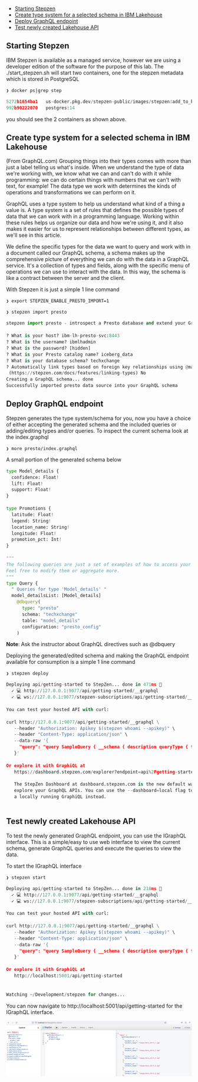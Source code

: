 - [Starting Stepzen](#starting-stepzen)
- [Create type system for a selected schema in IBM Lakehouse](#create-type-system-for-a-selected-schema-in-ibm-lakehouse)
- [Deploy GraphQL endpoint](#deploy-graphql-endpoint)
- [Test newly created Lakehouse API](#test-newly-created-lakehouse-api)


## Starting Stepzen
IBM Stepzen is available as a managed service, however we are using a developer edition of the software for the purpose of this lab. The ./start_stepzen.sh will start two containers, one for the stepzen metadata which is stored in PostgreSQL

```
❯ docker ps|grep step
```

```python
5272b1654ba1   us-docker.pkg.dev/stepzen-public/images/stepzen:add_to_keystore                  "/szbin/services"        3 days ago     Up 3 days     8080/tcp, 8088/tcp, 8443/tcp, 0.0.0.0:9077->9000/tcp, :::9077->9000/tcp   stepzen-local
992b90222070   postgres:14                                                                      "docker-entrypoint.s…"   5 days ago     Up 3 days     5432/tcp                                                                  stepzen-metadata
```
you should see the 2 containers as shown above.

## Create type system for a selected schema in IBM Lakehouse
(From GraphQL.com)
Grouping things into their types comes with more than just a label telling us what's inside. When we understand the type of data we're working with, we know what we can and can't do with it while programming: we can do certain things with numbers that we can't with text, for example! The data type we work with determines the kinds of operations and transformations we can perform on it.

GraphQL uses a type system to help us understand what kind of a thing a value is. A type system is a set of rules that defines the possible types of data that we can work with in a programming language. Working within these rules helps us organize our data and how we're using it, and it also makes it easier for us to represent relationships between different types, as we'll see in this article.

We define the specific types for the data we want to query and work with in a document called our GraphQL schema, a schema makes up the comprehensive picture of everything we can do with the data in a GraphQL service. It's a collection of types and fields, along with the specific menu of operations we can use to interact with the data. In this way, the schema is like a contract between the server and the client.

With Stepzen it is just a simple 1 line command

```
❯ export STEPZEN_ENABLE_PRESTO_IMPORT=1 
```
```
❯ stepzen import presto                 
```
```python
stepzen import presto - introspect a Presto database and extend your GraphQL schema with the types, queries and mutations for accessing it through a StepZen API.

? What is your host? ibm-lh-presto-svc:8443
? What is the username? ibmlhadmin
? What is the password? [hidden]
? What is your Presto catalog name? iceberg_data
? What is your database schema? techxchange
? Automatically link types based on foreign key relationships using @materializer
 (https://stepzen.com/docs/features/linking-types) No
Creating a GraphQL schema... done
Successfully imported presto data source into your GraphQL schema

```


## Deploy GraphQL endpoint
Stepzen generates the type system/schema for you, now you have a choice of either accepting the generated schema and the included queries or adding/editing types and/or queries. To inspect the current schema look at the index.graphql 

```
❯ more presto/index.graphql 

```
A small portion of the generated schema below
```python
type Model_details {
  confidence: Float!
  lift: Float!
  support: Float!
}

type Promotions {
  latitude: Float!
  legend: String!
  location_name: String!
  longitude: Float!
  promotion_pct: Int!
}

"""
The following queries are just a set of examples of how to access your schema.
Feel free to modify them or aggregate more.
"""
type Query {
  " Queries for type 'Model_details' "
  model_detailsList: [Model_details]
    @dbquery(
      type: "presto"
      schema: "techxchange"
      table: "model_details"
      configuration: "presto_config"
    )

```
**Note**: Ask the instructor about GraphQL directives such as @dbquery

Deploying the generated/edited schema and making the GraphQL endpoint available for consumption is a simple 1 line command

```
❯ stepzen deploy

```
```python
Deploying api/getting-started to StepZen... done in 471ms 🚀
  ✓ 💻 http://127.0.0.1:9077/api/getting-started/__graphql
  ✓ 💻 ws://127.0.0.1:9077/stepzen-subscriptions/api/getting-started/__graphql (subscriptions)

You can test your hosted API with curl:

curl http://127.0.0.1:9077/api/getting-started/__graphql \
   --header "Authorization: Apikey $(stepzen whoami --apikey)" \
   --header "Content-Type: application/json" \
   --data-raw '{
     "query": "query SampleQuery { __schema { description queryType { fields {name} } } }"
   }'

Or explore it with GraphiQL at
   https://dashboard.stepzen.com/explorer?endpoint=api%2Fgetting-started

   The StepZen Dashboard at dashboard.stepzen.com is the new default way to
   explore your GraphQL APIs. You can use the --dashboard=local flag to start
   a locally running GraphiQL instead.



```
## Test newly created Lakehouse API
To test the newly generated GraphQL endpoint, you can use the IGraphQL interface. This is a simple/easy to use web interface to view the current schema, generate GraphQL queries and execute the queries to view the data.

To start the IGraphQL interface 

```
❯ stepzen start

```
```python
Deploying api/getting-started to StepZen... done in 218ms 🚀
  ✓ 💻 http://127.0.0.1:9077/api/getting-started/__graphql
  ✓ 💻 ws://127.0.0.1:9077/stepzen-subscriptions/api/getting-started/__graphql (subscriptions)

You can test your hosted API with curl:

curl http://127.0.0.1:9077/api/getting-started/__graphql \
   --header "Authorization: Apikey $(stepzen whoami --apikey)" \
   --header "Content-Type: application/json" \
   --data-raw '{
     "query": "query SampleQuery { __schema { description queryType { fields {name} } } }"
   }'

Or explore it with GraphiQL at
   http://localhost:5001/api/getting-started


Watching ~/Development/stepzen for changes...
```
You can now navigate to http://localhost:5001/api/getting-started for the IGraphQL interface.

![IGraphQL editor for viewing the GraphQL schema and generating/executing queries](images/IGraphQL.png)